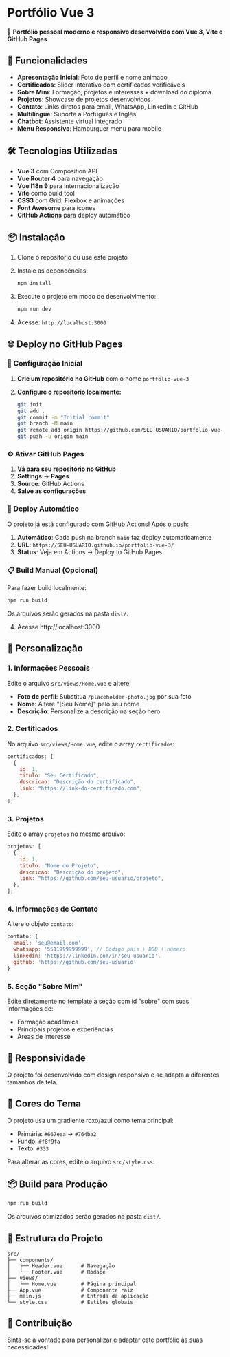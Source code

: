 # Portfólio Vue 3

🚀 **Portfólio pessoal moderno e responsivo desenvolvido com Vue 3, Vite e GitHub Pages**

## 🌟 Funcionalidades

- **Apresentação Inicial**: Foto de perfil e nome animado
- **Certificados**: Slider interativo com certificados verificáveis
- **Sobre Mim**: Formação, projetos e interesses + download do diploma
- **Projetos**: Showcase de projetos desenvolvidos
- **Contato**: Links diretos para email, WhatsApp, LinkedIn e GitHub
- **Multilíngue**: Suporte a Português e Inglês
- **Chatbot**: Assistente virtual integrado
- **Menu Responsivo**: Hamburguer menu para mobile

## 🛠️ Tecnologias Utilizadas

- **Vue 3** com Composition API
- **Vue Router 4** para navegação
- **Vue I18n 9** para internacionalização
- **Vite** como build tool
- **CSS3** com Grid, Flexbox e animações
- **Font Awesome** para ícones
- **GitHub Actions** para deploy automático

## 📦 Instalação

1. Clone o repositório ou use este projeto
2. Instale as dependências:

   ```bash
   npm install
   ```

3. Execute o projeto em modo de desenvolvimento:

   ```bash
   npm run dev
   ```

4. Acesse: `http://localhost:3000`

## 🌐 Deploy no GitHub Pages

### 🔧 Configuração Inicial

1. **Crie um repositório no GitHub** com o nome `portfolio-vue-3`

2. **Configure o repositório localmente:**
   ```bash
   git init
   git add .
   git commit -m "Initial commit"
   git branch -M main
   git remote add origin https://github.com/SEU-USUARIO/portfolio-vue-3.git
   git push -u origin main
   ```

### ⚙️ Ativar GitHub Pages

1. **Vá para seu repositório no GitHub**
2. **Settings** → **Pages**
3. **Source**: GitHub Actions
4. **Salve as configurações**

### 🚀 Deploy Automático

O projeto já está configurado com GitHub Actions! Após o push:

1. **Automático**: Cada push na branch `main` faz deploy automaticamente
2. **URL**: `https://SEU-USUARIO.github.io/portfolio-vue-3/`
3. **Status**: Veja em Actions → Deploy to GitHub Pages

### 📋 Build Manual (Opcional)

Para fazer build localmente:

```bash
npm run build
```

Os arquivos serão gerados na pasta `dist/`.

4. Acesse http://localhost:3000

## 🎨 Personalização

### 1. Informações Pessoais

Edite o arquivo `src/views/Home.vue` e altere:

- **Foto de perfil**: Substitua `/placeholder-photo.jpg` por sua foto
- **Nome**: Altere "[Seu Nome]" pelo seu nome
- **Descrição**: Personalize a descrição na seção hero

### 2. Certificados

No arquivo `src/views/Home.vue`, edite o array `certificados`:

```javascript
certificados: [
  {
    id: 1,
    titulo: "Seu Certificado",
    descricao: "Descrição do certificado",
    link: "https://link-do-certificado.com",
  },
];
```

### 3. Projetos

Edite o array `projetos` no mesmo arquivo:

```javascript
projetos: [
  {
    id: 1,
    titulo: "Nome do Projeto",
    descricao: "Descrição do projeto",
    link: "https://github.com/seu-usuario/projeto",
  },
];
```

### 4. Informações de Contato

Altere o objeto `contato`:

```javascript
contato: {
  email: 'seu@email.com',
  whatsapp: '5511999999999', // Código país + DDD + número
  linkedin: 'https://linkedin.com/in/seu-usuario',
  github: 'https://github.com/seu-usuario'
}
```

### 5. Seção "Sobre Mim"

Edite diretamente no template a seção com id "sobre" com suas informações de:

- Formação acadêmica
- Principais projetos e experiências
- Áreas de interesse

## 📱 Responsividade

O projeto foi desenvolvido com design responsivo e se adapta a diferentes tamanhos de tela.

## 🎨 Cores do Tema

O projeto usa um gradiente roxo/azul como tema principal:

- Primária: `#667eea` → `#764ba2`
- Fundo: `#f8f9fa`
- Texto: `#333`

Para alterar as cores, edite o arquivo `src/style.css`.

## 📦 Build para Produção

```bash
npm run build
```

Os arquivos otimizados serão gerados na pasta `dist/`.

## 📄 Estrutura do Projeto

```
src/
├── components/
│   ├── Header.vue      # Navegação
│   └── Footer.vue      # Rodapé
├── views/
│   └── Home.vue        # Página principal
├── App.vue             # Componente raiz
├── main.js             # Entrada da aplicação
└── style.css           # Estilos globais
```

## 🤝 Contribuição

Sinta-se à vontade para personalizar e adaptar este portfólio às suas necessidades!
